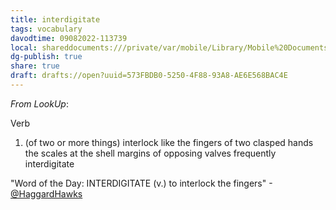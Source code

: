 ```yaml
---
title: interdigitate
tags: vocabulary
davodtime: 09082022-113739
local: shareddocuments:///private/var/mobile/Library/Mobile%20Documents/iCloud~md~obsidian/Documents/OBSHIDDIAN/drafts/573FBDB0-5250-4F88-93A8-AE6E568BAC4E.md
dg-publish: true
share: true
draft: drafts://open?uuid=573FBDB0-5250-4F88-93A8-AE6E568BAC4E
---
```



*From LookUp*:

Verb
1.	(of two or more things) interlock like the fingers of two clasped hands
the scales at the shell margins of opposing valves frequently interdigitate

"Word of the Day: INTERDIGITATE (v.) to interlock the fingers"
-[@HaggardHawks](https://twitter.com/HaggardHawks/status/1539850742869020672)